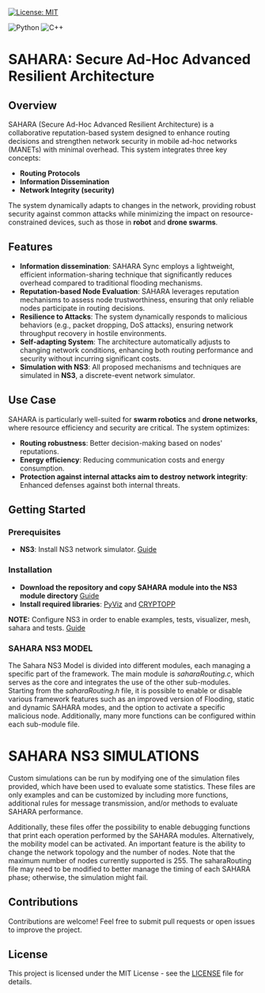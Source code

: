 [![License: MIT](https://img.shields.io/badge/License-MIT-yellow.svg)]([https://github.com/theblackoreo/smesh/blob/main/LICENSE](https://github.com/theblackoreo/smesh/blob/main/LICENSE))


![Python](https://img.shields.io/badge/python-3670A0?style=for-the-badge&logo=python&logoColor=ffdd54)
![C++](https://img.shields.io/badge/-C++-blue?logo=cplusplus)



# SAHARA: Secure Ad-Hoc Advanced Resilient Architecture

## Overview

SAHARA (Secure Ad-Hoc Advanced Resilient Architecture) is a collaborative reputation-based system designed to enhance routing decisions and strengthen network security in mobile ad-hoc networks (MANETs) with minimal overhead. This system integrates three key concepts:

- **Routing Protocols**
- **Information Dissemination**
- **Network Integrity (security)**

The system dynamically adapts to changes in the network, providing robust security against common attacks while minimizing the impact on resource-constrained devices, such as those in **robot** and **drone swarms**.

## Features

- **Information dissemination**: SAHARA Sync employs a lightweight, efficient information-sharing technique that significantly reduces overhead compared to traditional flooding mechanisms.
- **Reputation-based Node Evaluation**: SAHARA leverages reputation mechanisms to assess node trustworthiness, ensuring that only reliable nodes participate in routing decisions.
- **Resilience to Attacks**: The system dynamically responds to malicious behaviors (e.g., packet dropping, DoS attacks), ensuring network throughput recovery in hostile environments.
- **Self-adapting System**: The architecture automatically adjusts to changing network conditions, enhancing both routing performance and security without incurring significant costs.
- **Simulation with NS3**: All proposed mechanisms and techniques are simulated in **NS3**, a discrete-event network simulator.

## Use Case

SAHARA is particularly well-suited for **swarm robotics** and **drone networks**, where resource efficiency and security are critical. The system optimizes:

- **Routing robustness**: Better decision-making based on nodes' reputations.
- **Energy efficiency**: Reducing communication costs and energy consumption.
- **Protection against internal attacks aim to destroy network integrity**: Enhanced defenses against both internal threats.

## Getting Started

### Prerequisites

- **NS3**: Install NS3 network simulator. [Guide](https://www.nsnam.org/docs/installation/html/)

### Installation
- **Download the repository and copy SAHARA module into the NS3 module directory** [Guide](https://www.nsnam.org/docs/manual/html/new-modules.html)
- **Install required libraries**: [PyViz](https://www.nsnam.org/wiki/PyViz) and [CRYPTOPP](https://www.projectguideline.com/secrets-of-using-cryptography-in-ns-3-using-crypto-library/) 

**NOTE:** Configure NS3 in order to enable examples, tests, visualizer, mesh, sahara and tests. [Guide](https://www.nsnam.org/docs/tutorial/html/getting-started.html)

### SAHARA NS3 MODEL

The Sahara NS3 Model is divided into different modules, each managing a specific part of the framework. The main module is *saharaRouting.c*, which serves as the core and integrates the use of the other sub-modules. Starting from the *saharaRouting.h* file, it is possible to enable or disable various framework features such as an improved version of Flooding, static and dynamic SAHARA modes, and the option to activate a specific malicious node. Additionally, many more functions can be configured within each sub-module file.

# SAHARA NS3 SIMULATIONS
Custom simulations can be run by modifying one of the simulation files provided, which have been used to evaluate some statistics. These files are only examples and can be customized by including more functions, additional rules for message transmission, and/or methods to evaluate SAHARA performance.

Additionally, these files offer the possibility to enable debugging functions that print each operation performed by the SAHARA modules. Alternatively, the mobility model can be activated. An important feature is the ability to change the network topology and the number of nodes. Note that the maximum number of nodes currently supported is 255. The saharaRouting file may need to be modified to better manage the timing of each SAHARA phase; otherwise, the simulation might fail.


## Contributions

Contributions are welcome! Feel free to submit pull requests or open issues to improve the project.

## License

This project is licensed under the MIT License - see the [LICENSE](LICENSE) file for details.
